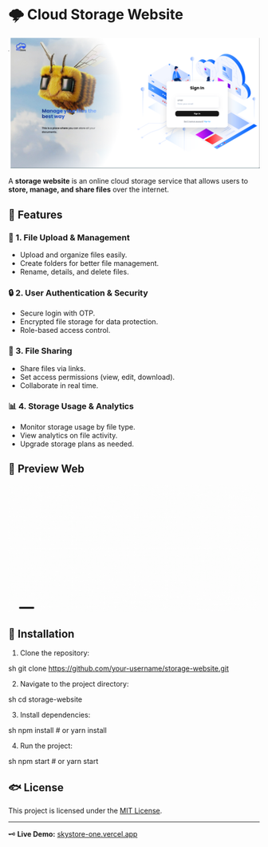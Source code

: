 # 🌩️ Cloud Storage Website

![Website Preview](welcome.png)

A **storage website** is an online cloud storage service that allows users to **store, manage, and share files** over the internet.

## 🚀 Features

### 📂 1. File Upload & Management
- Upload and organize files easily.
- Create folders for better file management.
- Rename, details, and delete files.

### 🔒 2. User Authentication & Security
- Secure login with OTP.
- Encrypted file storage for data protection.
- Role-based access control.

### 🔗 3. File Sharing
- Share files via links.
- Set access permissions (view, edit, download).
- Collaborate in real time.

### 📊 4. Storage Usage & Analytics
- Monitor storage usage by file type.
- View analytics on file activity.
- Upgrade storage plans as needed.

## 👅 Preview Web
![GIF Preview](Your%20paragraph%20text.gif)

## 💽 Installation
1. Clone the repository:
   
sh
   git clone https://github.com/your-username/storage-website.git

2. Navigate to the project directory:
   
sh
   cd storage-website

3. Install dependencies:
   
sh
   npm install  # or yarn install

4. Run the project:
   
sh
   npm start  # or yarn start


## 🐟 License
This project is licensed under the [MIT License](LICENSE).

---

🗝 **Live Demo:** [skystore-one.vercel.app](https://skystore-one.vercel.app/)
